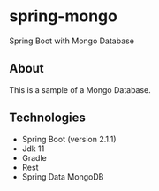 # spring-mongo
Spring Boot with Mongo Database

## About

This is a sample of a Mongo Database.

## Technologies

* Spring Boot (version 2.1.1)
* Jdk 11
* Gradle
* Rest
* Spring Data MongoDB 
